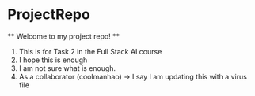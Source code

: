 # ProjectRepo 
** Welcome to my project repo! **
1. This is for Task 2 in the Full Stack AI course
2. I hope this is enough
3. I am not sure what is enough.
4. As a collaborator (coolmanhao) -> I say I am updating this with a virus file